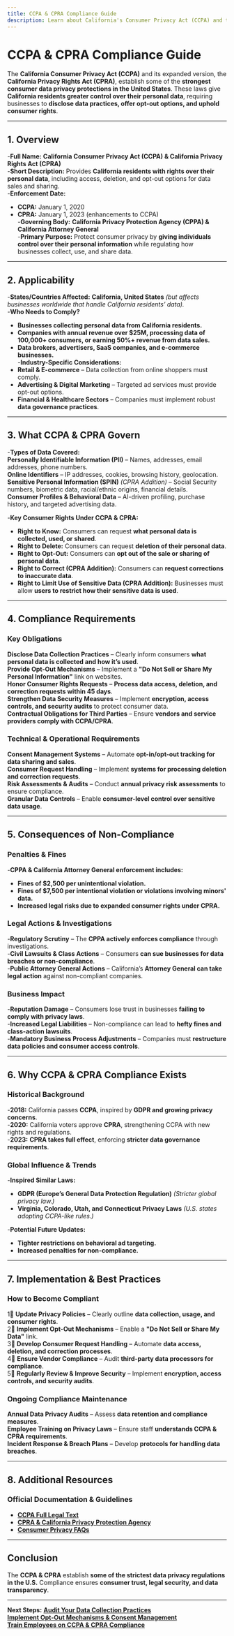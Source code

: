 ```yaml
---
title: CCPA & CPRA Compliance Guide
description: Learn about California's Consumer Privacy Act (CCPA) and the California Privacy Rights Act (CPRA), their requirements, enforcement, and best practices.
---
```


# **CCPA & CPRA Compliance Guide**  
The **California Consumer Privacy Act (CCPA)** and its expanded version, the **California Privacy Rights Act (CPRA)**, establish some of the **strongest consumer data privacy protections in the United States**. These laws give **California residents greater control over their personal data**, requiring businesses to **disclose data practices, offer opt-out options, and uphold consumer rights**.

---

## **1. Overview**
-**Full Name:** **California Consumer Privacy Act (CCPA) & California Privacy Rights Act (CPRA)**  
-**Short Description:** Provides **California residents with rights over their personal data**, including access, deletion, and opt-out options for data sales and sharing.  
-**Enforcement Date:**  
  - **CCPA:** January 1, 2020  
  - **CPRA:** January 1, 2023 (enhancements to CCPA)  
-**Governing Body:** **California Privacy Protection Agency (CPPA) & California Attorney General**  
-**Primary Purpose:** Protect consumer privacy by **giving individuals control over their personal information** while regulating how businesses collect, use, and share data.  

---

## **2. Applicability**
-**States/Countries Affected:** **California, United States** *(but affects businesses worldwide that handle California residents’ data).*  
-**Who Needs to Comply?**  
  - **Businesses collecting personal data from California residents.**  
  - **Companies with annual revenue over $25M, processing data of 100,000+ consumers, or earning 50%+ revenue from data sales.**  
  - **Data brokers, advertisers, SaaS companies, and e-commerce businesses.**  
-**Industry-Specific Considerations:**  
  - **Retail & E-commerce** – Data collection from online shoppers must comply.  
  - **Advertising & Digital Marketing** – Targeted ad services must provide opt-out options.  
  - **Financial & Healthcare Sectors** – Companies must implement robust **data governance practices**.  

---

## **3. What CCPA & CPRA Govern**
-**Types of Data Covered:**  
   **Personally Identifiable Information (PII)** – Names, addresses, email addresses, phone numbers.  
   **Online Identifiers** – IP addresses, cookies, browsing history, geolocation.  
   **Sensitive Personal Information (SPIN)** *(CPRA Addition)* – Social Security numbers, biometric data, racial/ethnic origins, financial details.  
   **Consumer Profiles & Behavioral Data** – AI-driven profiling, purchase history, and targeted advertising data.  

-**Key Consumer Rights Under CCPA & CPRA:**  
  - **Right to Know:** Consumers can request **what personal data is collected, used, or shared**.  
  - **Right to Delete:** Consumers can request **deletion of their personal data**.  
  - **Right to Opt-Out:** Consumers can **opt out of the sale or sharing of personal data**.  
  - **Right to Correct (CPRA Addition):** Consumers can **request corrections to inaccurate data**.  
  - **Right to Limit Use of Sensitive Data (CPRA Addition):** Businesses must allow **users to restrict how their sensitive data is used**.  

---

## **4. Compliance Requirements**
### **Key Obligations**
 **Disclose Data Collection Practices** – Clearly inform consumers **what personal data is collected and how it’s used**.  
 **Provide Opt-Out Mechanisms** – Implement a **"Do Not Sell or Share My Personal Information"** link on websites.  
 **Honor Consumer Rights Requests** – **Process data access, deletion, and correction requests within 45 days**.  
 **Strengthen Data Security Measures** – Implement **encryption, access controls, and security audits** to protect consumer data.  
 **Contractual Obligations for Third Parties** – Ensure **vendors and service providers comply with CCPA/CPRA**.  

### **Technical & Operational Requirements**
 **Consent Management Systems** – Automate **opt-in/opt-out tracking for data sharing and sales**.  
 **Consumer Request Handling** – Implement **systems for processing deletion and correction requests**.  
 **Risk Assessments & Audits** – Conduct **annual privacy risk assessments** to ensure compliance.  
 **Granular Data Controls** – Enable **consumer-level control over sensitive data usage**.  

---

## **5. Consequences of Non-Compliance**
### **Penalties & Fines**
-**CPPA & California Attorney General enforcement includes:**  
  - **Fines of $2,500 per unintentional violation.**  
  - **Fines of $7,500 per intentional violation or violations involving minors' data.**  
  - **Increased legal risks due to expanded consumer rights under CPRA.**  

### **Legal Actions & Investigations**
-**Regulatory Scrutiny** – The **CPPA actively enforces compliance** through investigations.  
-**Civil Lawsuits & Class Actions** – Consumers **can sue businesses for data breaches or non-compliance**.  
-**Public Attorney General Actions** – California’s **Attorney General can take legal action** against non-compliant companies.  

### **Business Impact**
-**Reputation Damage** – Consumers lose trust in businesses **failing to comply with privacy laws**.  
-**Increased Legal Liabilities** – Non-compliance can lead to **hefty fines and class-action lawsuits**.  
-**Mandatory Business Process Adjustments** – Companies must **restructure data policies and consumer access controls**.  

---

## **6. Why CCPA & CPRA Compliance Exists**
### **Historical Background**
-**2018:** California passes **CCPA**, inspired by **GDPR and growing privacy concerns**.  
-**2020:** California voters approve **CPRA**, strengthening CCPA with new rights and regulations.  
-**2023:** **CPRA takes full effect**, enforcing **stricter data governance requirements**.  

### **Global Influence & Trends**
-**Inspired Similar Laws:**  
  - **GDPR (Europe’s General Data Protection Regulation)** *(Stricter global privacy law.)*  
  - **Virginia, Colorado, Utah, and Connecticut Privacy Laws** *(U.S. states adopting CCPA-like rules.)*  

-**Potential Future Updates:**  
  - **Tighter restrictions on behavioral ad targeting.**  
  - **Increased penalties for non-compliance.**  

---

## **7. Implementation & Best Practices**
### **How to Become Compliant**
1⃣ **Update Privacy Policies** – Clearly outline **data collection, usage, and consumer rights**.  
2⃣ **Implement Opt-Out Mechanisms** – Enable a **"Do Not Sell or Share My Data"** link.  
3⃣ **Develop Consumer Request Handling** – Automate **data access, deletion, and correction processes**.  
4⃣ **Ensure Vendor Compliance** – Audit **third-party data processors for compliance**.  
5⃣ **Regularly Review & Improve Security** – Implement **encryption, access controls, and security audits**.  

### **Ongoing Compliance Maintenance**
 **Annual Data Privacy Audits** – Assess **data retention and compliance measures**.  
 **Employee Training on Privacy Laws** – Ensure staff **understands CCPA & CPRA requirements**.  
 **Incident Response & Breach Plans** – Develop **protocols for handling data breaches**.  

---

## **8. Additional Resources**
### **Official Documentation & Guidelines**
- **[ CCPA Full Legal Text](https://oag.ca.gov/privacy/ccpa)**  
- **[ CPRA & California Privacy Protection Agency](https://cppa.ca.gov/)**  
- **[ Consumer Privacy FAQs](https://oag.ca.gov/)**  

---

## **Conclusion**
The **CCPA & CPRA** establish **some of the strictest data privacy regulations in the U.S.** Compliance ensures **consumer trust, legal security, and data transparency**.

---

 **Next Steps:**
 **[Audit Your Data Collection Practices](#)**  
 **[Implement Opt-Out Mechanisms & Consent Management](#)**  
 **[Train Employees on CCPA & CPRA Compliance](#)**  
